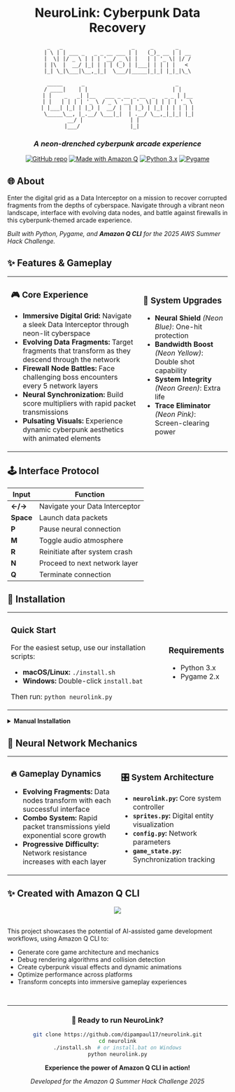 <div align="center">

# NeuroLink: Cyberpunk Data Recovery

```
 _   _                      _     _       _    
| \ | | ___ _   _ _ __ ___ | |   (_)_ __ | | __
|  \| |/ _ \ | | | '__/ _ \| |   | | '_ \| |/ /
| |\  |  __/ |_| | | | (_) | |___| | | | |   < 
|_| \_|\___|\__,_|_|  \___/|_____|_|_| |_|_|\_\
                                               
 _____      _                             _    
/ ____|    | |                           | |   
| |    _   _| |__   ___ _ __ _ __  _   _ _ | |__
| |   | | | | '_ \ / _ \ '__| '_ \| | | | | '_ \
| |___| |_| | |_) |  __/ |  | |_) | |_| | | | | |
 \_____\__, |_.__/ \___|_|  | .__/ \__,_|_|_| |_|
        __/ |               | |                 
       |___/                |_|                 
```

<h3><em>A neon-drenched cyberpunk arcade experience</em></h3>

[![GitHub repo](https://img.shields.io/badge/GitHub-Repository-blue.svg)](https://github.com/dipampaul17/neurolink)
[![Made with Amazon Q](https://img.shields.io/badge/Made%20with-Amazon%20Q%20CLI-orange.svg)](https://aws.amazon.com/q/)
[![Python 3.x](https://img.shields.io/badge/Python-3.x-green.svg)](https://www.python.org/)
[![Pygame](https://img.shields.io/badge/Pygame-2.x-red.svg)](https://www.pygame.org/)

</div>

## 🌐 About

Enter the digital grid as a Data Interceptor on a mission to recover corrupted fragments from the depths of cyberspace. Navigate through a vibrant neon landscape, interface with evolving data nodes, and battle against firewalls in this cyberpunk-themed arcade experience.

*Built with Python, Pygame, and **Amazon Q CLI** for the 2025 AWS Summer Hack Challenge.*

## ✨ Features & Gameplay

<table>
  <tr>
    <td width="60%">
      <h3>🎮 Core Experience</h3>
      <ul>
        <li><b>Immersive Digital Grid:</b> Navigate a sleek Data Interceptor through neon-lit cyberspace</li>
        <li><b>Evolving Data Fragments:</b> Target fragments that transform as they descend through the network</li>
        <li><b>Firewall Node Battles:</b> Face challenging boss encounters every 5 network layers</li>
        <li><b>Neural Synchronization:</b> Build score multipliers with rapid packet transmissions</li>
        <li><b>Pulsating Visuals:</b> Experience dynamic cyberpunk aesthetics with animated elements</li>
      </ul>
    </td>
    <td width="40%">
      <h3>🔧 System Upgrades</h3>
      <ul>
        <li><b>Neural Shield</b> <i>(Neon Blue)</i>: One-hit protection</li>
        <li><b>Bandwidth Boost</b> <i>(Neon Yellow)</i>: Double shot capability</li>
        <li><b>System Integrity</b> <i>(Neon Green)</i>: Extra life</li>
        <li><b>Trace Eliminator</b> <i>(Neon Pink)</i>: Screen-clearing power</li>
      </ul>
    </td>
  </tr>
</table>

## 🕹️ Interface Protocol

| Input | Function |
|-------|----------|
| **←/→** | Navigate your Data Interceptor |
| **Space** | Launch data packets |
| **P** | Pause neural connection |
| **M** | Toggle audio atmosphere |
| **R** | Reinitiate after system crash |
| **N** | Proceed to next network layer |
| **Q** | Terminate connection |

## 💾 Installation

<table>
  <tr>
    <td>
      <h3>Quick Start</h3>
      <p>For the easiest setup, use our installation scripts:</p>
      <ul>
        <li><b>macOS/Linux:</b> <code>./install.sh</code></li>
        <li><b>Windows:</b> Double-click <code>install.bat</code></li>
      </ul>
      <p>Then run: <code>python neurolink.py</code></p>
    </td>
    <td>
      <h3>Requirements</h3>
      <ul>
        <li>Python 3.x</li>
        <li>Pygame 2.x</li>
      </ul>
    </td>
  </tr>
</table>

<details>
  <summary><b>Manual Installation</b></summary>
  
```bash
# Create virtual environment
python -m venv neurolink-env

# Activate environment
source neurolink-env/bin/activate  # On Windows: neurolink-env\Scripts\activate

# Install dependencies
pip install -r requirements.txt

# Run the game
python neurolink.py
```
</details>

## 🔄 Neural Network Mechanics

<table>
  <tr>
    <td width="50%">
      <h3>🔥 Gameplay Dynamics</h3>
      <ul>
        <li><b>Evolving Fragments:</b> Data nodes transform with each successful interface</li>
        <li><b>Combo System:</b> Rapid packet transmissions yield exponential score growth</li>
        <li><b>Progressive Difficulty:</b> Network resistance increases with each layer</li>
      </ul>
    </td>
    <td width="50%">
      <h3>🎛️ System Architecture</h3>
      <ul>
        <li><b><code>neurolink.py</code>:</b> Core system controller</li>
        <li><b><code>sprites.py</code>:</b> Digital entity visualization</li>
        <li><b><code>config.py</code>:</b> Network parameters</li>
        <li><b><code>game_state.py</code>:</b> Synchronization tracking</li>
      </ul>
    </td>
  </tr>
</table>

## ✨ Created with Amazon Q CLI

<div align="center"><img src="https://img.shields.io/badge/Amazon%20Q-Powered-orange?style=for-the-badge&logo=amazon-aws"></div>

<br>

This project showcases the potential of AI-assisted game development workflows, using Amazon Q CLI to:

- Generate core game architecture and mechanics
- Debug rendering algorithms and collision detection
- Create cyberpunk visual effects and dynamic animations
- Optimize performance across platforms
- Transform concepts into immersive gameplay experiences

<br>

<div align="center">

---

### 🚀 Ready to run NeuroLink?

```bash
git clone https://github.com/dipampaul17/neurolink.git
cd neurolink
./install.sh  # or install.bat on Windows
python neurolink.py
```

<b>Experience the power of Amazon Q CLI in action!</b>

<i>Developed for the Amazon Q Summer Hack Challenge 2025</i>

</div>
